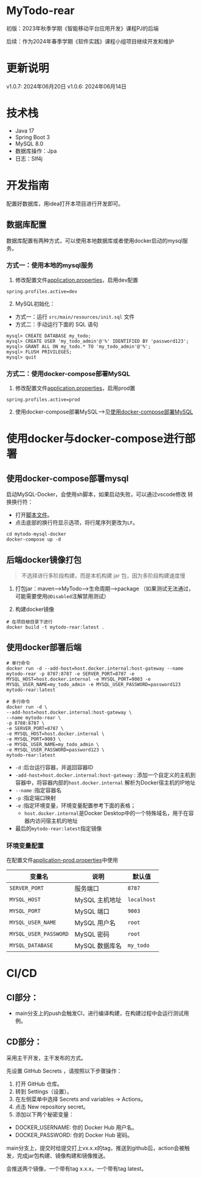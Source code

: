 # MyTodo-rear

初版：2023年秋季学期《智能移动平台应用开发》课程PJ的后端

后续：作为2024年春季学期《软件实践》课程小组项目继续开发和维护

# 更新说明

v1.0.7: 2024年06月20日
v1.0.6: 2024年06月14日

# 技术栈

- Java 17
- Spring Boot 3
- MySQL 8.0
- 数据库操作：Jpa
- 日志：Slf4j

# 开发指南

配置好数据库，用idea打开本项目进行开发即可。

## 数据库配置

数据库配置有两种方式，可以使用本地数据库或者使用docker启动的mysql服务。

### 方式一：使用本地的mysql服务

1. 修改配置文件[application.properties](./src/main/resources/application.properties)，启用dev配置

```properties
spring.profiles.active=dev
```

2. MySQL初始化：

- 方式一：运行 `src/main/resources/init.sql` 文件
- 方式二：手动运行下面的 SQL 语句

```shell
mysql> CREATE DATABASE my_todo;
mysql> CREATE USER 'my_todo_admin'@'%' IDENTIFIED BY 'password123';
mysql> GRANT ALL ON my_todo.* TO 'my_todo_admin'@'%';
mysql> FLUSH PRIVILEGES;
mysql> quit
```

### 方式二：使用docker-compose部署MySQL

1. 修改配置文件[application.properties](./src/main/resources/application.properties)，启用prod置

  ```properties
  spring.profiles.active=prod
  ```

2. 使用docker-compose部署MySQL-->见[使用docker-compose部署MySQL](#使用docker-compose部署mysql)

# 使用docker与docker-compose进行部署

## 使用docker-compose部署mysql

启动MySQL-Docker，会使用sh脚本，如果启动失败，可以通过vscode修改 转换换行符：

- 打开[脚本文件](mytodo-mysql-docker/wait-for-it.sh)。
- 点击底部的换行符显示选项，将行尾序列更改为`LF`。

```Shell
cd mytodo-mysql-docker
docker-compose up -d
```

## 后端docker镜像打包

> 不选择进行多阶段构建，而是本机构建 jar 包，因为多阶段构建速度慢

1. 打包jar：maven-->MyTodo-->生命周期-->package （如果测试无法通过，可能需要使用`@Disabled`注解禁用测试）

2. 构建docker镜像

```shell
# 在项目根目录下进行
docker build -t mytodo-rear:latest .
```

## 使用docker部署后端

```shell
# 单行命令
docker run -d --add-host=host.docker.internal:host-gateway --name mytodo-rear -p 8787:8787 -e SERVER_PORT=8787 -e MYSQL_HOST=host.docker.internal -e MYSQL_PORT=9003 -e MYSQL_USER_NAME=my_todo_admin -e MYSQL_USER_PASSWORD=password123 mytodo-rear:latest 

# 多行命令
docker run -d \
--add-host=host.docker.internal:host-gateway \
--name mytodo-rear \
-p 8788:8787 \
-e SERVER_PORT=8787 \
-e MYSQL_HOST=host.docker.internal \
-e MYSQL_PORT=9003 \
-e MYSQL_USER_NAME=my_todo_admin \
-e MYSQL_USER_PASSWORD=password123 \
mytodo-rear:latest 
```

- `-d` :后台运行容器，并返回容器ID
- `-add-host=host.docker.internal:host-gateway` : 添加一个自定义的主机到容器中，将容器内部的`host.docker.internal`
  解析为Docker宿主机的IP地址
- `--name` :指定容器名
- `-p` :指定端口映射
- `-e` :指定环境变量，环境变量配置参考下面的表格；
    - `host.docker.internal`是Docker Desktop中的一个特殊域名，用于在容器内访问宿主机的地址
- 最后的`mytodo-rear:latest`指定镜像

### 环境变量配置

在配置文件[application-prod.properties](./src/main/resources/application-prod.properties)中使用

| 变量名                   | 说明         | 默认值         |
|-----------------------|------------|-------------|
| `SERVER_PORT`         | 服务端口       | `8787`      |
| `MYSQL_HOST`          | MySQL 主机地址 | `localhost` |
| `MYSQL_PORT`          | MySQL 端口   | `9003`      |
| `MYSQL_USER_NAME`     | MySQL 用户名  | `root`      |
| `MYSQL_USER_PASSWORD` | MySQL 密码   | `root`      |
| `MYSQL_DATABASE`      | MySQL 数据库名 | `my_todo`   |

# CI/CD

## CI部分：

- main分支上的push会触发CI，进行编译构建，在构建过程中会运行测试用例。

## CD部分：

采用主干开发，主干发布的方式。

先设置 GitHub Secrets ，请按照以下步骤操作：

1. 打开 GitHub 仓库。
2. 转到 Settings（设置）。
3. 在左侧菜单中选择 Secrets and variables -> Actions。
4. 点击 New repository secret。
5. 添加以下两个秘密变量：

  - DOCKER_USERNAME: 你的 Docker Hub 用户名。
  - DOCKER_PASSWORD: 你的 Docker Hub 密码。

main分支上，提交时给提交打上vx.x.x的tag，推送到github后，action会被触发，完成jar包构建、镜像构建和镜像推送。

会推送两个镜像，一个带有tag x.x.x，一个带有tag latest。